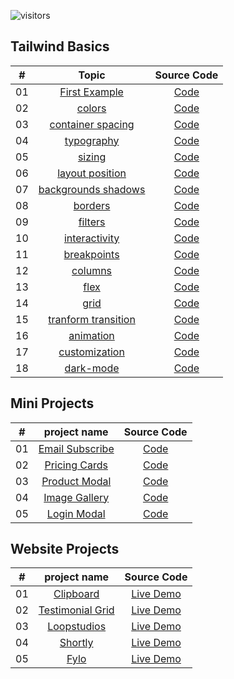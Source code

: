 ![visitors](https://visitor-badge.glitch.me/badge?page_id=lokeshjawale96.tailwind_CSS)

## Tailwind Basics

|  #  |            Topic             | Source Code |
| :-: | :----------------------------: | :-------: |
| 01  |       [First Example](./tailwind-basics/01-utility-first/)      | [Code](./tailwind-basics/01-utility-first/index.html)  |
| 02  |     [colors](./tailwind-basics/02-colors/)    | [Code](./tailwind-basics/02-colors/index.html)  |
| 03  |    [container spacing](./tailwind-basics/03-container-spacing/)    | [Code](./tailwind-basics/03-container-spacing/index.html)  |
| 04  |  [typography](./tailwind-basics/04-typography/)  | [Code](./tailwind-basics/04-typography/index.html)  |
| 05  |  [sizing](./tailwind-basics/05-sizing/)  | [Code](./tailwind-basics/05-sizing/index.html)  |
| 06  |  [layout position](./tailwind-basics/06-layout-position/)  | [Code](./tailwind-basics/06-layout-position/index.html)  |
| 07  |  [backgrounds shadows](./tailwind-basics/07-backgrounds-shadows/)  | [Code](./tailwind-basics/07-backgrounds-shadows/index.html)  |
| 08  |  [borders](./tailwind-basics/08-borders/)  | [Code](./tailwind-basics/08-borders/index.html)  |
| 09  |  [filters](./tailwind-basics/09-filters/)  | [Code](./tailwind-basics/09-filters/index.html)  |
| 10  |  [interactivity](./tailwind-basics/10-interactivity/)  | [Code](./tailwind-basics/10-interactivity/index.html)  |
| 11  |  [breakpoints](./tailwind-basics/11-breakpoints/)  | [Code](./tailwind-basics/11-breakpoints/index.html)  |
| 12  |  [columns](./tailwind-basics/12-columns/)  | [Code](./tailwind-basics/12-columns/index.html)  |
| 13  |  [flex](./tailwind-basics/13-flex/)  | [Code](./tailwind-basics/13-flex/index.html)  |
| 14  |  [grid](./tailwind-basics/14-grid/)  | [Code](./tailwind-basics/14-grid/index.html)  |
| 15  |  [tranform transition](./tailwind-basics/15-transform-transition/)  | [Code](./tailwind-basics/15-transform-transition/index.html)  |
| 16  |  [animation](./tailwind-basics/16-animation/)  | [Code](./tailwind-basics/16-animation/index.html)  |
| 17  |  [customization](./tailwind-basics/17-customization)  | [Code](./tailwind-basics/17-customization/index.html)  |
| 18  |  [dark-mode](./tailwind-basics/18-dark-mode/)  | [Code](./tailwind-basics/18-dark-mode/index.html)  |


## Mini Projects

|  #  |            project name             | Source Code |
| :-: | :----------------------------: | :-------: |
| 01  |     [Email Subscribe](./mini-projects/email-subscribe/)      | [Code](./mini-projects/email-subscribe/index.html)  |
| 02  |     [Pricing Cards](./mini-projects/pricing-cards/)      | [Code](./mini-projects/pricing-cards/index.html)  |
| 03  |     [Product Modal](./mini-projects/product-modal/)      | [Code](./mini-projects/product-modal/index.html)  |
| 04  |     [Image Gallery](./mini-projects/image-gallery/)      | [Code](./mini-projects/image-gallery/index.html)  |
| 05  |     [Login Modal](./mini-projects/login-modal/)      | [Code](./mini-projects/login-modal/index.html)  |


## Website Projects

|  #  |            project name             | Source Code |
| :-: | :----------------------------: | :-------: |
| 01  |     [Clipboard](./website-projects/clipboard/clipboard/index.html)      | [Live Demo](https://clipboard-loki.netlify.app/) |  
| 02  |     [Testimonial Grid](./website-projects/testimonial-grid-template/index.html)      | [Live Demo](https://loki-testimonial-template.netlify.app/) |
| 03  |     [Loopstudios](./website-projects/loopstudios/index.html)      | [Live Demo](https://loki-loopstudios.netlify.app/)  |
| 04  |     [Shortly](./website-projects/shortly/index.html)      | [Live Demo](https://loki-shortly.netlify.app/) |
| 05  |     [Fylo](./website-projects/fylo/index.html)      | [Live Demo](https://loki-fylo-website.netlify.app/)  |

